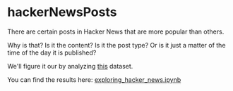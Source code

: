 # hackerNewsPosts
There are certain posts in Hacker News that are more popular than others. 

Why is that? Is it the content? Is it the post type? Or is it just a matter of the time of the day it is published?

We'll figure it our by analyzing [this](https://www.kaggle.com/hacker-news/hacker-news-posts/home) dataset. 

You can find the results here: [exploring_hacker_news.ipynb](https://github.com/yanina-libenson/hackerNewsPosts/blob/master/exploring_hacker_news.ipynb) 
